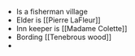 - Is a fisherman village
- Elder is [[Pierre LaFleur]]
- Inn keeper is [[Madame Colette]]
- Bording [[Tenebrous wood]]
-